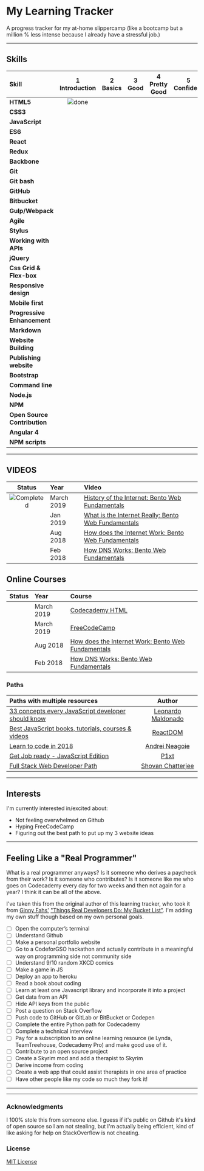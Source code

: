 # My Learning Tracker

A progress tracker for my at-home slippercamp (like a bootcamp but a million % less intense because I already have a stressful job.)  


----

## Skills

[done]: https://user-images.githubusercontent.com/29199184/32275438-8385f5c0-bf0b-11e7-9406-42265f71e2bd.png "Done"

|               Skill              | 1<br>Introduction | 2<br>Basics   | 3<br>Good     | 4<br>Pretty Good | 5<br>Confident | 6<br>Awesome    |
|:-------------------------------- |:-----------------:|:-------------:|:-------------:|:----------------:|:--------------:|:---------------:|
|**HTML5**                         |  ![done][done]    |  |  |     |  |                 |
|**CSS3**                          |     |  |  |    |   |                 |
|**JavaScript**                    |     |  |  |                  |                |                 |
|**ES6**                           |     |  |  |                  |                |                 |
|**React**                         |      |  |  |                  |                |                 |
|**Redux**                         |      |  |               |                  |                |                 |
|**Backbone**                      |  |  |  |                  |                |                 |
|**Git**                           |     |  |  |    |                |                 |
|**Git bash**                      |     |  |  |                  |                |                 |
|**GitHub**                        |     |  |  |     |                |                 |
|**Bitbucket**                     |     |  | |    |                |                 |
|**Gulp/Webpack**                  |      | |               |                  |                |                 |
|**Agile**                         |     |  | |                  |                |                 |
|**Stylus**                        |    |  | |                  |                |                 |
|**Working with APIs**             |    |  |  |                  |                |                 |
|**jQuery**                        |      |  |  |     |                |                 |
|**Css Grid & Flex-box**           |     |  |  |    |                |                 |
|**Responsive design**             |     | | |     |                |                 |
|**Mobile first**                  |     |  |  |     |                |                 |
|**Progressive Enhancement**       |    |  ||   |                |                 |
|**Markdown**                      |    |  |  |    |   |                 |
|**Website Building**              |     |  |  |    |                |                 |
|**Publishing website**            |     |  |  |                  |                |                 |
|**Bootstrap**                     |      |  |  |                  |                |                 |
|**Command line**                  |      |  |  |                  |                |                 |
|**Node.js**                       |     |  |               |                  |                |                 |
|**NPM**                           | |  |               |                  |                |                 |
|**Open Source Contribution**      |     | |               |                  |                |                 |
|**Angular 4**                     |     |               |               |                  |                |                 |
|**NPM scripts**                   |      |               |               |                  |                |          .      |

----

## VIDEOS

[//]: # (Status images)

[Completed]: https://user-images.githubusercontent.com/29199184/32275438-8385f5c0-bf0b-11e7-9406-42265f71e2bd.png "Completed"
[In Progress]: https://user-images.githubusercontent.com/29199184/34462881-7305ddac-ee4d-11e7-9b57-589424820da4.png "In Progress"
[Soon]: https://user-images.githubusercontent.com/29199184/34462916-d5c37bd4-ee4d-11e7-9f4a-d57f2243281b.png "Soon"

|            Status            |   Year   | Video                                                          ||
|:---------------------------:|:---------|:----------------------------------------------------------------|:-------------------------------------------:|
| ![Completed][Completed]     | March 2019 | [History of the Internet: Bento Web Fundamentals]             | 
|     | Jan 2019 | [What is the Internet Really: Bento Web Fundamentals]           
|     | Aug 2018 | [How does the Internet Work: Bento Web Fundamentals]             | 
|      | Feb 2018 | [How DNS Works: Bento Web Fundamentals]                               |              |


## Online Courses
|            Status            |   Year   | Course                                                          ||
|:---------------------------:|:---------|:----------------------------------------------------------------|:-------------------------------------------:|
|    | March 2019 | [Codecademy HTML]| 
|     | March 2019 | [FreeCodeCamp]           
|     | Aug 2018 | [How does the Internet Work: Bento Web Fundamentals]             | 
|      | Feb 2018 | [How DNS Works: Bento Web Fundamentals]                               |              |


[//]: # (Reference links to courses)

[Codecademy HTML]: https://www.codecademy.com/courses/learn-html/lessons/intro-to-html?action=resume_content_item
[History of the Internet: Bento Web Fundamentals]: https://www.youtube.com/watch?v=9hIQjrMHTv4
[What is the Internet Really: Bento Web Fundamentals]: https://www.youtube.com/watch?v=XE_FPEFpHt4
[How does the Internet Work: Bento Web Fundamentals]: https://www.youtube.com/watch?v=7_LPdttKXPc
[How DNS Works: Bento Web Fundamentals]: https://www.youtube.com/watch?v=72snZctFFtA
[FreeCodeCamp]: www.freecodecamp.org


### Paths

| Paths with multiple resources                             |            Author            |
|:----------------------------------------------------------|:----------------------------:|
| [33 concepts every JavaScript developer should know]      | [Leonardo Maldonado]         |
| [Best JavaScript books, tutorials, courses & videos]      | [ReactDOM]                   |
| [Learn to code in 2018]                                   | [Andrei Neagoie]             |
| [Get Job ready - JavaScript Edition]                      | [P1xt]                       |
| [Full Stack Web Developer Path]                           | [Shovan Chatterjee]          |

[//]: # (Reference links to paths)

[33 concepts every JavaScript developer should know]: https://github.com/leonardomso/33-js-concepts
[Best JavaScript books, tutorials, courses & videos]: https://reactdom.com/blog/javascript-books
[Learn to code in 2018]: https://hackernoon.com/learn-to-code-in-2018-get-hired-and-have-fun-along-the-way-b338247eed6a
[Get Job ready - JavaScript Edition]: https://github.com/P1xt/p1xt-guides/blob/master/job-ready-javascript-edition-2.0.md
[Full Stack Web Developer Path]: https://github.com/shovanch/fullstack-web-developer-path

[//]: # (Reference links to authors)
[Leonardo Maldonado]: https://github.com/leonardomso
[ReactDOM]: https://reactdom.com
[Andrei Neagoie]: https://twitter.com/AndreiNeagoie
[P1xt]: https://github.com/P1xt
[Shovan Chatterjee]: https://github.com/shovanch

----

## Interests

I'm currently interested in/excited about:

+ Not feeling overwhelmed on Github
+ Hyping FreeCodeCamp
+ Figuring out the best path to put up my 3 website ideas

----

## Feeling Like a "Real Programmer"

What is a real programmer anyways?  Is it someone who derives a paycheck from their work? Is it someone who contributes?  Is it someone like me who goes on Codecademy every day for two weeks and then not again for a year?  I think it can be all of the above.  

I've taken this from the original author of this learning tracker, who took it from [Ginny Fahs'](https://twitter.com/ginnyfahs) ["Things Real Developers Do: My Bucket List"](https://blog.prototypr.io/wondering-if-youre-a-real-developer-yet-try-making-a-bucket-list-281275482155).  I'm adding my own stuff though based on my own personal goals.    


* [ ] Open the computer’s terminal
* [ ] Understand Github
* [ ] Make a personal portfolio website
* [ ] Go to a CodeforGSO hackathon and actually contribute in a meaningful way on programming side not community side
* [ ] Understand 9/10 random XKCD comics
* [ ] Make a game in JS
* [ ] Deploy an app to heroku
* [ ] Read a book about coding
* [ ] Learn at least one Javascript library and incorporate it into a project
* [ ] Get data from an API
* [ ] Hide API keys from the public
* [ ] Post a question on Stack Overflow
* [ ] Push code to GitHub or GitLab or BitBucket or Codepen
* [ ] Complete the entire Python path for Codecademy
* [ ] Complete a technical interview
* [ ] Pay for a subscription to an online learning resource (ie Lynda, TeamTreehouse, Codecademy Pro) and make good use of it.
* [ ] Contribute to an open source project
* [ ] Create a Skyrim mod and add a therapist to Skyrim
* [ ] Derive income from coding
* [ ] Create a web app that could assist therapists in one area of practice
* [ ] Have other people like my code so much they fork it!

----



----

### Acknowledgments

I 100% stole this from someone else.  I guess if it's public on Github it's kind of open source so I am not stealing, but I'm actually being efficient, kind of like asking for help on StackOverflow is not cheating.  

### License

[MIT License](https://github.com/Syknapse/My-Learning-Tracker/blob/master/LICENSE)
